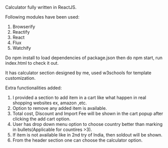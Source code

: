 Calculator fully written in ReactJS.

Following modules have been used:

   1. Browserify
   2.  Reactify
   3.  React
   4.  Flux
   5.  Watchify

Do npm install to load dependencies of package.json then do npm start, run index.html to check it out.

It has calculator section designed by me, used w3schools for template customization.

Extra functionalities added:

1. I provided a section to add item in a cart like what happen in real shopping websites ex, amazon ,etc.
2. Option to remove any added item is available.
3. Total cost, Discount and Import Fee will be shown in the cart popup after clicking the add cart option.
4. User has drop down menu option to choose country better than marking in bullets(Applicable for countires >3).
5. If item is not available like in 2nd try of India, then soldout will be shown.
6. From the header section one can choose the calculator option.
